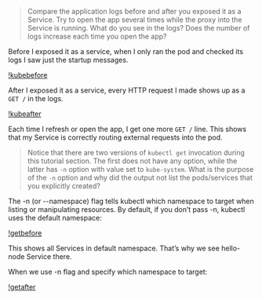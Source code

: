 >Compare the application logs before and after you exposed it as a Service. Try to open the app several times while the proxy into the Service is running. What do you see in the logs? Does the number of logs increase each time you open the app?

Before I exposed it as a service, when I only ran the pod and checked its logs I saw just the startup messages.

[!kubebefore](/img/kubebefore.png)

After I exposed it as a service, every HTTP request I made shows up as a `GET /` in the logs.

[!kubeafter](/img/kubeafter.png)


Each time I refresh or open the app, I get one more `GET /` line. This shows that my Service is correctly routing external requests into the pod.  

>Notice that there are two versions of `kubectl get` invocation during this tutorial section. The first does not have any option, while the latter has `-n` option with value set to `kube-system`. What is the purpose of the `-n` option and why did the output not list the pods/services that you
explicitly created?

The -n (or --namespace) flag tells kubectl which namespace to target when listing or manipulating resources. By default, if you don’t pass -n, kubectl uses the default namespace:

[!getbefore](/img/getbefore.png)

This shows all Services in default namespace. That’s why we see hello-node Service there.

When we use -n flag and specify which namespace to target:

[!getafter](/img/getafter.png)